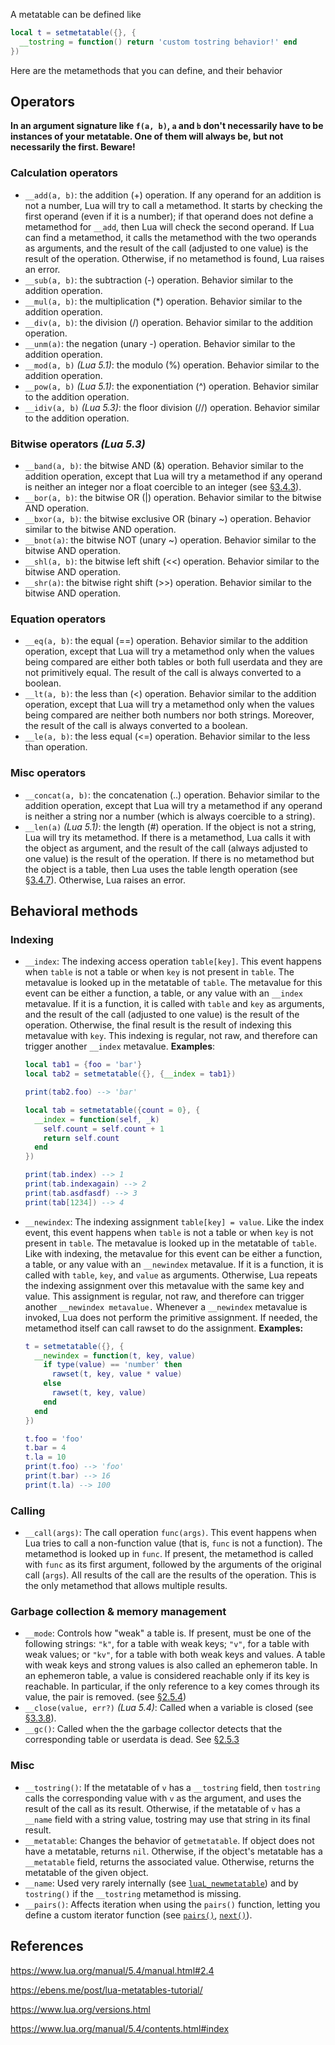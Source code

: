 <!--
 FileName:      readme
 Author:        8ucchiman
 CreatedDate:   2023-06-24 00:23:09
 LastModified:  2023-01-25 10:56:12 +0900
 Reference:     8ucchiman.jp
 Description:   ---
-->



A metatable can be defined like
```lua
local t = setmetatable({}, {
  __tostring = function() return 'custom tostring behavior!' end
})
```

Here are the metamethods that you can define, and their behavior

## Operators

**In an argument signature like `f(a, b)`, `a` and `b` don't necessarily have to be instances of your metatable. One of them will always be, but not necessarily the first. Beware!**

### Calculation operators

- `__add(a, b)`: the addition (+) operation. If any operand for an addition is not a number, Lua will try to call a metamethod. It starts by checking the first operand (even if it is a number); if that operand does not define a metamethod for `__add`, then Lua will check the second operand. If Lua can find a metamethod, it calls the metamethod with the two operands as arguments, and the result of the call (adjusted to one value) is the result of the operation. Otherwise, if no metamethod is found, Lua raises an error.
- `__sub(a, b)`: the subtraction (-) operation. Behavior similar to the addition operation.
- `__mul(a, b)`: the multiplication (\*) operation. Behavior similar to the addition operation.
- `__div(a, b)`: the division (/) operation. Behavior similar to the addition operation.
- `__unm(a)`: the negation (unary -) operation. Behavior similar to the addition operation.
- `__mod(a, b)` _(Lua 5.1)_: the modulo (%) operation. Behavior similar to the addition operation.
- `__pow(a, b)` _(Lua 5.1)_: the exponentiation (^) operation. Behavior similar to the addition operation.
- `__idiv(a, b)` _(Lua 5.3)_: the floor division (//) operation. Behavior similar to the addition operation.

### Bitwise operators _(Lua 5.3)_

- `__band(a, b)`: the bitwise AND (&) operation. Behavior similar to the addition operation, except that Lua will try a metamethod if any operand is neither an integer nor a float coercible to an integer (see [§3.4.3](https://www.lua.org/manual/5.4/manual.html#3.4.3)).
- `__bor(a, b)`: the bitwise OR (|) operation. Behavior similar to the bitwise AND operation.
- `__bxor(a, b)`: the bitwise exclusive OR (binary ~) operation. Behavior similar to the bitwise AND operation.
- `__bnot(a)`: the bitwise NOT (unary ~) operation. Behavior similar to the bitwise AND operation.
- `__shl(a, b)`: the bitwise left shift (<<) operation. Behavior similar to the bitwise AND operation.
- `__shr(a)`: the bitwise right shift (>>) operation. Behavior similar to the bitwise AND operation.

### Equation operators
- `__eq(a, b)`: the equal (==) operation. Behavior similar to the addition operation, except that Lua will try a metamethod only when the values being compared are either both tables or both full userdata and they are not primitively equal. The result of the call is always converted to a boolean.
- `__lt(a, b)`: the less than (<) operation. Behavior similar to the addition operation, except that Lua will try a metamethod only when the values being compared are neither both numbers nor both strings. Moreover, the result of the call is always converted to a boolean.
- `__le(a, b)`: the less equal (<=) operation. Behavior similar to the less than operation.

### Misc operators
- `__concat(a, b)`: the concatenation (..) operation. Behavior similar to the addition operation, except that Lua will try a metamethod if any operand is neither a string nor a number (which is always coercible to a string).
- `__len(a)` _(Lua 5.1)_: the length (#) operation. If the object is not a string, Lua will try its metamethod. If there is a metamethod, Lua calls it with the object as argument, and the result of the call (always adjusted to one value) is the result of the operation. If there is no metamethod but the object is a table, then Lua uses the table length operation (see [§3.4.7](https://www.lua.org/manual/5.4/manual.html#3.4.7)). Otherwise, Lua raises an error.

## Behavioral methods

### Indexing

- `__index`: The indexing access operation `table[key]`. This event happens when `table` is not a table or when `key` is not present in `table`. The metavalue is looked up in the metatable of `table`.
    The metavalue for this event can be either a function, a table, or any value with an `__index` metavalue. If it is a function, it is called with `table` and `key` as arguments, and the result of the call (adjusted to one value) is the result of the operation. Otherwise, the final result is the result of indexing this metavalue with `key`. This indexing is regular, not raw, and therefore can trigger another `__index` metavalue.
    **Examples**:
    ```lua
    local tab1 = {foo = 'bar'}
    local tab2 = setmetatable({}, {__index = tab1})
    
    print(tab2.foo) --> 'bar'
    ```
    ```lua
    local tab = setmetatable({count = 0}, {
      __index = function(self, _k)
        self.count = self.count + 1
        return self.count
      end
    })
    
    print(tab.index) --> 1
    print(tab.indexagain) --> 2
    print(tab.asdfasdf) --> 3
    print(tab[1234]) --> 4
    ```
- `__newindex`: The indexing assignment `table[key] = value`. Like the index event, this event happens when `table` is not a table or when `key` is not present in `table`. The metavalue is looked up in the metatable of `table`.
    Like with indexing, the metavalue for this event can be either a function, a table, or any value with an `__newindex` metavalue. If it is a function, it is called with `table`, `key`, and `value` as arguments. Otherwise, Lua repeats the indexing assignment over this metavalue with the same key and value. This assignment is regular, not raw, and therefore can trigger another `__newindex metavalue.`
    Whenever a `__newindex` metavalue is invoked, Lua does not perform the primitive assignment. If needed, the metamethod itself can call rawset to do the assignment.
    **Examples:**
    ```lua
    t = setmetatable({}, {
      __newindex = function(t, key, value)
        if type(value) == 'number' then
          rawset(t, key, value * value)
        else
          rawset(t, key, value)
        end
      end
    })

    t.foo = 'foo'
    t.bar = 4
    t.la = 10
    print(t.foo) --> 'foo'
    print(t.bar) --> 16
    print(t.la) --> 100
    ```

### Calling

- `__call(args)`: The call operation `func(args)`. This event happens when Lua tries to call a non-function value (that is, `func` is not a function). The metamethod is looked up in `func`. If present, the metamethod is called with `func` as its first argument, followed by the arguments of the original call (`args`). All results of the call are the results of the operation. This is the only metamethod that allows multiple results.

### Garbage collection & memory management

- `__mode`: Controls how "weak" a table is. If present, must be one of the following strings: `"k"`, for a table with weak keys; `"v"`, for a table with weak values; or `"kv"`, for a table with both weak keys and values.
  A table with weak keys and strong values is also called an ephemeron table. In an ephemeron table, a value is considered reachable only if its key is reachable. In particular, if the only reference to a key comes through its value, the pair is removed. (see [§2.5.4](https://www.lua.org/manual/5.4/manual.html#2.5.4))
- `__close(value, err?)` _(Lua 5.4)_: Called when a variable is closed (see [§3.3.8](https://www.lua.org/manual/5.4/manual.html#3.3.8)).
- `__gc()`: Called when the the garbage collector detects that the corresponding table or userdata is dead. See [§2.5.3](https://www.lua.org/manual/5.4/manual.html#2.5.3)

### Misc

- `__tostring()`: If the metatable of `v` has a `__tostring` field, then `tostring` calls the corresponding value with `v` as the argument, and uses the result of the call as its result. Otherwise, if the metatable of `v` has a `__name` field with a string value, tostring may use that string in its final result.
- `__metatable`: Changes the behavior of `getmetatable`. If object does not have a metatable, returns `nil`. Otherwise, if the object's metatable has a `__metatable` field, returns the associated value. Otherwise, returns the metatable of the given object.
- `__name`: Used very rarely internally (see [`luaL_newmetatable`](https://www.lua.org/manual/5.4/manual.html#luaL_newmetatable)) and by `tostring()` if the `__tostring` metamethod is missing.
- `__pairs()`: Affects iteration when using the `pairs()` function, letting you define a custom iterator function (see [`pairs()`](https://www.lua.org/manual/5.4/manual.html#pdf-pairs), [`next()`](https://www.lua.org/manual/5.4/manual.html#pdf-next)).

## References

https://www.lua.org/manual/5.4/manual.html#2.4

https://ebens.me/post/lua-metatables-tutorial/

https://www.lua.org/versions.html

https://www.lua.org/manual/5.4/contents.html#index
